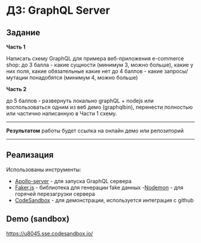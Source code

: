# ДЗ: GraphQL Server

## Задание

**Часть 1**

Написать схему GraphQL для примера веб-приложения e-commerce shop:
до 3 балла - какие сущности (минимум 3, можно больше), какие у них поля, какие обязательные какие нет
до 4 баллов - какие запросы/мутации понадобятся (минимум 4, можно больше)

**Часть 2**

до 5 баллов - развернуть локально graphQL + nodejs или воспользоваться одним из веб демо (graphqlbin), перенести полностью или частично написанную в Части 1 схему.

---

**Результатом** работы будет ссылка на онлайн демо или репозиторий

---

## Реализация

Использованы инструменты:
- [Apollo-server](https://github.com/apollographql/apollo-server) - для запуска GraphQL сервера
- [Faker.js](https://github.com/Marak/faker.js) - библиотека для генерации fake данных
 -[Nodemon](https://www.npmjs.com/package/nodemon) - для горячей перезагрузки сервера
- [CodeSandbox](https://codesandbox.io/) - для демонстрации, используется интеграция с github

## Demo (sandbox)
https://u8045.sse.codesandbox.io/
